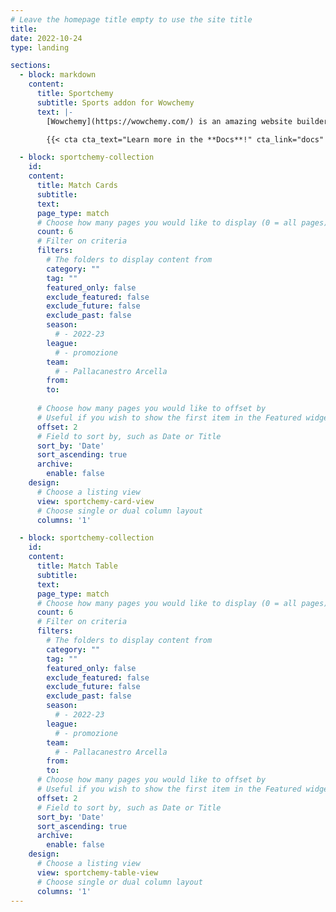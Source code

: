 ```yaml
---
# Leave the homepage title empty to use the site title
title:
date: 2022-10-24
type: landing

sections:
  - block: markdown
    content:
      title: Sportchemy
      subtitle: Sports addon for Wowchemy
      text: |-
        [Wowchemy](https://wowchemy.com/) is an amazing website builder for the [Hugo](https://gohugo.io/) Static Site Generator. **Sportchemy** is an extension for Wowchemy, and it aims to provide functionalities to create a website for a Sport team or club. The inspiration behind this project is given by the [SportsPress](https://wordpress.org/plugins/sportspress/) plugin for WordPress.

        {{< cta cta_text="Learn more in the **Docs**!" cta_link="docs" cta_new_tab="false" cta_alt_text="See the code on **GitHub**!" cta_alt_link="https://github.com/Agos95/sportchemy" cta_alt_new_tab="true" >}}

  - block: sportchemy-collection
    id:
    content:
      title: Match Cards
      subtitle:
      text: 
      page_type: match
      # Choose how many pages you would like to display (0 = all pages)
      count: 6
      # Filter on criteria
      filters:
        # The folders to display content from
        category: ""
        tag: ""
        featured_only: false
        exclude_featured: false
        exclude_future: false
        exclude_past: false
        season:
          # - 2022-23
        league:
          # - promozione
        team:
          # - Pallacanestro Arcella
        from:
        to:
        
      # Choose how many pages you would like to offset by
      # Useful if you wish to show the first item in the Featured widget
      offset: 2
      # Field to sort by, such as Date or Title
      sort_by: 'Date'
      sort_ascending: true
      archive:
        enable: false
    design:
      # Choose a listing view
      view: sportchemy-card-view
      # Choose single or dual column layout
      columns: '1'

  - block: sportchemy-collection
    id:
    content:
      title: Match Table
      subtitle:
      text: 
      page_type: match
      # Choose how many pages you would like to display (0 = all pages)
      count: 6
      # Filter on criteria
      filters:
        # The folders to display content from
        category: ""
        tag: ""
        featured_only: false
        exclude_featured: false
        exclude_future: false
        exclude_past: false
        season:
          # - 2022-23
        league:
          # - promozione
        team:
          # - Pallacanestro Arcella
        from:
        to:
      # Choose how many pages you would like to offset by
      # Useful if you wish to show the first item in the Featured widget
      offset: 2
      # Field to sort by, such as Date or Title
      sort_by: 'Date'
      sort_ascending: true
      archive:
        enable: false
    design:
      # Choose a listing view
      view: sportchemy-table-view
      # Choose single or dual column layout
      columns: '1'
---
```

